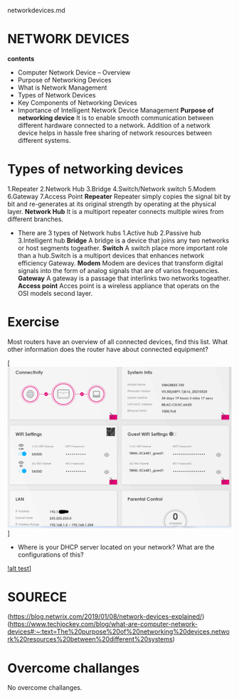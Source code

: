 networkdevices.md
# NETWORK DEVICES
**contents**	
* Computer Network Device – Overview
* Purpose of Networking Devices
* What is Network Management
* Types of Network Devices
* Key Components of Networking Devices
* Importance of Intelligent Network Device Management
**Purpose of networking device**
 It is to enable smooth communication between different hardware connected to a network. Addition of a network device helps in hassle free sharing of network resources between different systems.
 # Types of networking devices
1.Repeater
2.Network Hub
3.Bridge
4.Switch/Network switch
5.Modem
6.Gateway
7.Access Point
**Repeater**
Repeater simply copies the signal bit by bit and re-generates at its original strength by operating at the physical layer.
**Network Hub**
It is a multiport repeater connects multiple wires from different branches.
* There are 3 types of Network hubs
1.Active hub
2.Passive hub
3.Intelligent hub
**Bridge**
A bridge is a device  that joins any two networks or host segments togeather.
**Switch**
A switch place more important role than a hub.Switch is a multiport devices that enhances network efficiency Gateway.
**Modem**
Modem are devices that transform digital signals into the form of analog signals that are of varios frequencies.
**Gateway**
A gateway is a passage that interlinks two networks togeather.
**Access point**
Acces point is a wireless appliance that operats on the OSI models second layer.
# Exercise
 Most routers have an overview of all connected devices, find this list. What other information does the router have about connected equipment?

[![alt test](../../00_includes/week2images/networkdetails.png "networkdetails.png")]

- Where is your DHCP server located on your network? What are the configurations of this?

[!alt test](../../00_includes/week2images/Dhcpconfi.png "Dhconfi.png")]


# SOURECE
(https://blog.netwrix.com/2019/01/08/network-devices-explained/)
(https://www.techjockey.com/blog/what-are-computer-network-devices#:~:text=The%20purpose%20of%20networking%20devices,network%20resources%20between%20different%20systems)

# Overcome challanges
No overcome challanges.


